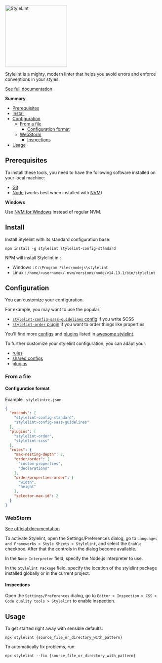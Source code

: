 <img src="https://s3.amazonaws.com/media-p.slid.es/uploads/467124/images/2872758/stylelint-icon-black.svg" alt="StyleLint" width="200px">

Stylelint is a mighty, modern linter that helps you avoid errors and enforce conventions in your styles.

[See full documentation](https://github.com/stylelint/stylelint)

<!-- START doctoc generated TOC please keep comment here to allow auto update -->
<!-- DON'T EDIT THIS SECTION, INSTEAD RE-RUN doctoc TO UPDATE -->
**Summary**

- [Prerequisites](#prerequisites)
- [Install](#install)
- [Configuration](#configuration)
  - [From a file](#from-a-file)
    - [Configuration format](#configuration-format)
  - [WebStorm](#webstorm)
    - [Inspections](#inspections)
- [Usage](#usage)

<!-- END doctoc generated TOC please keep comment here to allow auto update -->

## Prerequisites

To install these tools, you need to have the following software installed on your local machine:
- [Git](https://git-scm.com/)
- [Node](https://nodejs.org/) (works best when installed with [NVM](https://github.com/nvm-sh/nvm))

**Windows**

Use [NVM for Windows](https://github.com/coreybutler/nvm-windows) instead of regular NVM.

## Install

Install Stylelint with its standard configuration base:

``` shell
npm install -g stylelint stylelint-config-standard
```

NPM will install Stylelint in :
 
 - Windows : `C:\Program Files\nodejs\stylelint`
 - Linux : `/home/<username>/.nvm/versions/node/v14.13.1/bin/stylelint`

## Configuration

You can customize your configuration.

For example, you may want to use the popular:

- [`stylelint-config-sass-guidelines` config](https://github.com/bjankord/stylelint-config-sass-guidelines) if you write SCSS
- [`stylelint-order` plugin](https://github.com/hudochenkov/stylelint-order) if you want to order things like properties

You'll find more [configs](https://github.com/stylelint/awesome-stylelint#configs) and [plugins](https://github.com/stylelint/awesome-stylelint#plugins) listed in [awesome stylelint](https://github.com/stylelint/awesome-stylelint).

To further customize your stylelint configuration, you can adapt your:

- [rules](https://github.com/stylelint/stylelint/blob/master/docs/user-guide/configure.md#rules)
- [shared configs](https://github.com/stylelint/stylelint/blob/master/docs/user-guide/configure.md#extends)
- [plugins](https://github.com/stylelint/stylelint/blob/master/docs/user-guide/configure.md#plugins)

### From a file

#### Configuration format

Example `.stylelintrc.json`:

```json
{
  "extends": [
    "stylelint-config-standard",
    "stylelint-config-sass-guidelines"
  ],
  "plugins": [
    "stylelint-order",
    "stylelint-scss"
  ],
  "rules": {
    "max-nesting-depth": 2,
    "order/order": [
      "custom-properties",
      "declarations"
    ],
    "order/properties-order": [
      "width",
      "height"
    ],
    "selector-max-id": 2
  }
}

```

### WebStorm

[See official documentation](https://www.jetbrains.com/help/idea/using-stylelint-code-quality-tool.html)

To activate Stylelint, open the Settings/Preferences dialog, go to `Languages and Frameworks > Style Sheets > Stylelint`, and select the `Enable` checkbox.
After that the controls in the dialog become available.

In the `Node Interpreter` field, specify the Node.js interpreter to use.

In the `Stylelint Package` field, specify the location of the stylelint package installed globally or in the current project.

#### Inspections

Open the `Settings/Preferences` dialog, go to `Editor > Inspection > CSS > Code quality tools > Stylelint` to enable inspection. 

## Usage

To get started right away with sensible defaults:

```shell script
npx stylelint {source_file_or_directory_with_pattern}
```

To automatically fix problems, run:

```shell script
npx stylelint --fix {source_file_or_directory_with_pattern}
```
